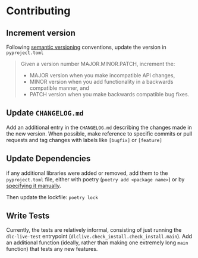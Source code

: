 # Contributing

## Increment version

Following [semantic versioning](https://semver.org/) conventions, update the version in `pyproject.toml`

> Given a version number MAJOR.MINOR.PATCH, increment the:
>
>    * MAJOR version when you make incompatible API changes,
>    * MINOR version when you add functionality in a backwards compatible manner, and
>    * PATCH version when you make backwards compatible bug fixes.

## Update `CHANGELOG.md`

Add an additional entry in the `CHANGELOG.md` describing the changes made 
in the new version. When possible, make reference to specific commits or pull requests and 
tag changes with labels like `[bugfix]` or `[feature]`

## Update Dependencies

if any additional libraries were added or removed, add them to the `pyproject.toml` file, either with poetry
(`poetry add <package name>`) or by [specifying it manually](https://python-poetry.org/docs/dependency-specification/).

Then update the lockfile: `poetry lock`

## Write Tests

Currently, the tests are relatively informal, consisting of just running the `dlc-live-test` entrypoint 
(`dlclive.check_install.check_install.main`). Add an additional function (ideally, rather than making one
extremely long `main` function) that tests any new features.
